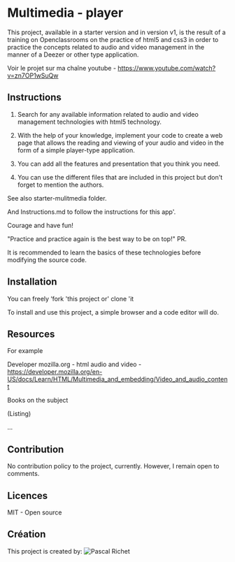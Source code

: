 # Multimedia - player

This project, available in a starter version and in version v1, is the result of a training on Openclassrooms on the practice of html5 and css3 in order to practice the concepts related to audio and video management in the manner of a Deezer or other type application.

Voir le projet sur ma chaîne youtube - https://www.youtube.com/watch?v=zn7OP1wSuQw

## Instructions

1. Search for any available information related to audio and video management technologies with html5 technology.

2. With the help of your knowledge, implement your code to create a web page that allows the reading and viewing of your audio and video in the form of a simple player-type application.

3. You can add all the features and presentation that you think you need.

4. You can use the different files that are included in this project but don't forget to mention the authors.

See also starter-mulitmedia folder.

And Instructions.md to follow the instructions for this app'.

Courage and have fun!

"Practice and practice again is the best way to be on top!"
PR.

It is recommended to learn the basics of these technologies before modifying the source code.

## Installation

You can freely ‘fork 'this project or' clone 'it

To install and use this project, a simple browser and a code editor will do.

## Resources

For example

Developer mozilla.org - html audio and video - https://developer.mozilla.org/en-US/docs/Learn/HTML/Multimedia_and_embedding/Video_and_audio_content

Books on the subject

(Listing)

...

## Contribution

No contribution policy to the project, currently.
However, I remain open to comments.

## Licences

MIT - Open source

## Création

This project is created by: ![Pascal Richet](https://github.com/PascalR2014)
